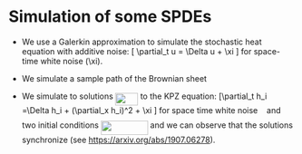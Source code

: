 # Simulation of some SPDEs


- We use a Galerkin approximation to simulate the stochastic heat equation with
  additive noise:
  \[ \partial_t u = \Delta u + \xi \]
  for space-time white noise \(\xi\).

- We simulate a sample path of the Brownian sheet

- We simulate to solutions <img src="/tex/b0084c5cb64e36b653b726facedd2f08.svg?invert_in_darkmode&sanitize=true" align=middle width=40.17511904999999pt height=22.831056599999986pt/> to the KPZ equation:
  \[\partial_t h_i =\Delta h_i + (\partial_x h_i)^2 + \xi \]
  for space time white noise <img src="/tex/85e60dfc14844168fd12baa5bfd2517d.svg?invert_in_darkmode&sanitize=true" align=middle width=7.94809454999999pt height=22.831056599999986pt/> and two initial conditions <img src="/tex/14149e7a18f6b1c55af4d61165f677e3.svg?invert_in_darkmode&sanitize=true" align=middle width=83.00631734999999pt height=24.65753399999998pt/>
  and we can observe that the solutions synchronize (see
  https://arxiv.org/abs/1907.06278).


